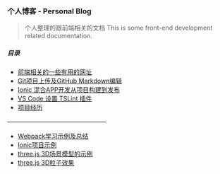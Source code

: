 ### 个人博客 - Personal Blog

> 个人整理的跟前端相关的文档
> This is some front-end development related documentation.

##### 目录

* [前端相关的一些有用的网址](https://github.com/RayProjects/blog/issues/1)
* [Git项目上传及GitHub Markdown编辑](https://github.com/RayProjects/blog/issues/2)
* [Ionic 混合APP开发从项目构建到发布](https://github.com/RayProjects/blog/issues/3)
* [VS Code 设置 TSLint 插件](https://github.com/RayProjects/blog/issues/4)
* [项目经历](https://github.com/RayProjects/blog/issues/5)

————————————————

* [Webpack学习示例及总结](https://github.com/RayProjects/webpack-learning-demo)
* [Ionic项目示例](https://github.com/RayProjects/VoiceTrain)
* [three.js 3D场景模型的示例](https://github.com/RayProjects/3d-learning-demo)
* [three.js 3D粒子效果](https://github.com/RayProjects/3d-particle-scene)
